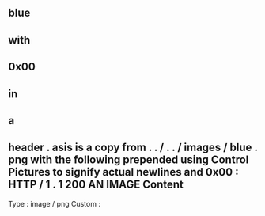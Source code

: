 blue
-
with
-
0x00
-
in
-
a
-
header
.
asis
is
a
copy
from
.
.
/
.
.
/
images
/
blue
.
png
with
the
following
prepended
using
Control
Pictures
to
signify
actual
newlines
and
0x00
:
HTTP
/
1
.
1
200
AN
IMAGE
Content
-
Type
:
image
/
png
Custom
:
